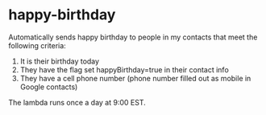 # happy-birthday

Automatically sends happy birthday to people in my contacts that meet the following criteria:

1. It is their birthday today
2. They have the flag set happyBirthday=true in their contact info
3. They have a cell phone number (phone number filled out as mobile in Google contacts)

The lambda runs once a day at 9:00 EST.

